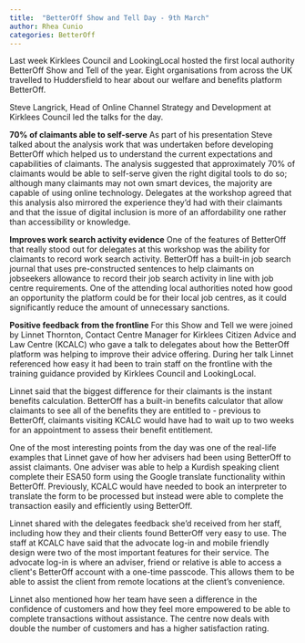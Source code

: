 ```yaml
---
title:  "BetterOff Show and Tell Day - 9th March"
author: Rhea Cunio
categories: BetterOff
---
```

Last week Kirklees Council and LookingLocal hosted the first local authority BetterOff Show and Tell of the year. Eight organisations from across the UK travelled to Huddersfield to hear about our welfare and benefits platform BetterOff. 

Steve Langrick, Head of Online Channel Strategy and Development at Kirklees Council led the talks for the day. 

**70% of claimants able to self-serve**
As part of his presentation Steve talked about the analysis work that was undertaken before developing BetterOff which helped us to understand the current expectations and capabilities of claimants. The analysis suggested that approximately 70% of claimants would be able to self-serve given the right digital tools to do so; although many claimants may not own smart devices, the majority are capable of using online technology. Delegates at the workshop agreed that this analysis also mirrored the experience they’d had with their claimants and that the issue of digital inclusion is more of an affordability one rather than accessibility or knowledge. 

**Improves work search activity evidence**
One of the features of BetterOff that really stood out for delegates at this workshop was the ability for claimants to record work search activity. BetterOff has a built-in job search journal that uses pre-constructed sentences to help claimants on jobseekers allowance to record their job search activity in line with job centre requirements. One of the attending local authorities noted how good an opportunity the platform could be for their local job centres, as it could significantly reduce the amount of unnecessary sanctions. 

**Positive feedback from the frontline**
For this Show and Tell we were joined by Linnet Thornton, Contact Centre Manager for Kirklees Citizen Advice and Law Centre (KCALC) who gave a talk to delegates about how the BetterOff platform was helping to improve their advice offering. During her talk Linnet referenced how easy it had been to train staff on the frontline with the training guidance provided by Kirklees Council and LookingLocal. 

Linnet said that the biggest difference for their claimants is the instant benefits calculation. BetterOff has a built-in benefits calculator that allow claimants to see all of the benefits they are entitled to - previous to BetterOff, claimants visiting KCALC would have had to wait up to two weeks for an appointment to assess their benefit entitlement.

One of the most interesting points from the day was one of the real-life examples that Linnet gave of how her advisers had been using BetterOff to assist claimants. One adviser was able to help a Kurdish speaking client complete their ESA50 form using the Google translate functionality within BetterOff. Previously, KCALC would have needed to book an interpreter to translate the form to be processed but instead were able to complete the transaction easily and efficiently using BetterOff.  

Linnet shared with the delegates feedback she’d received from her staff, including how they and their clients found BetterOff very easy to use. The staff at KCALC have said that the advocate log-in and mobile friendly design were two of the most important features for their service. The advocate log-in is where an adviser, friend or relative is able to access a client's BetterOff account with a one-time passcode. This allows them to be able to assist the client from remote locations at the client’s convenience.

Linnet also mentioned how her team have seen a difference in the confidence of customers and how they feel more empowered to be able to complete transactions without assistance. The centre now deals with double the number of customers and has a higher satisfaction rating.

